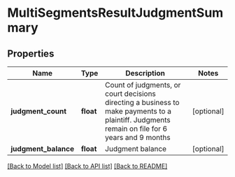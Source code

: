 # MultiSegmentsResultJudgmentSummary

## Properties
Name | Type | Description | Notes
------------ | ------------- | ------------- | -------------
**judgment_count** | **float** | Count of judgments, or court decisions directing a business to make payments to a plaintiff. Judgments remain on file for 6 years and 9 months | [optional] 
**judgment_balance** | **float** | Judgment balance | [optional] 

[[Back to Model list]](../README.md#documentation-for-models) [[Back to API list]](../README.md#documentation-for-api-endpoints) [[Back to README]](../README.md)


